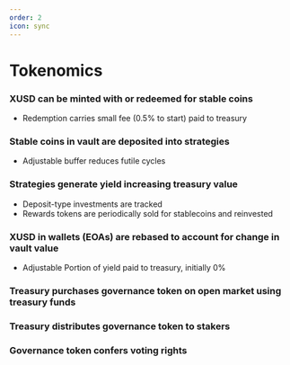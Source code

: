 ```yaml
---
order: 2
icon: sync
---
```

# Tokenomics
### XUSD can be minted with or redeemed for stable coins
* Redemption carries small fee (0.5% to start) paid to treasury
### Stable coins in vault are deposited into strategies
* Adjustable buffer reduces futile cycles
### Strategies generate yield increasing treasury value
* Deposit-type investments are tracked
* Rewards tokens are periodically sold for stablecoins and reinvested
### XUSD in wallets (EOAs) are rebased to account for change in vault value
* Adjustable Portion of yield paid to treasury, initially 0%
### Treasury purchases governance token on open market using treasury funds
### Treasury distributes governance token to stakers
### Governance token confers voting rights

